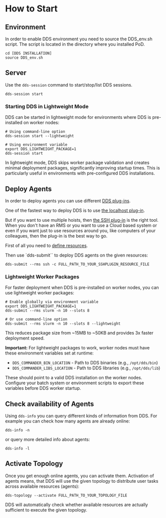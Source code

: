 # How to Start

## Environment

In order to enable DDS environment you need to source the DDS_env.sh script. The script is located in the directory where you installed PoD.

```shell
cd [DDS INSTALLATION]
source DDS_env.sh
```

## Server

Use the `dds-session` command to start/stop/list DDS sessions.

```shell
dds-session start
```

### Starting DDS in Lightweight Mode

DDS can be started in lightweight mode for environments where DDS is pre-installed on worker nodes:

```shell
# Using command-line option
dds-session start --lightweight

# Using environment variable
export DDS_LIGHTWEIGHT_PACKAGE=1
dds-session start
```

In lightweight mode, DDS skips worker package validation and creates minimal deployment packages, significantly improving startup times. This is particularly useful in environments with pre-configured DDS installations.

## Deploy Agents

In order to deploy agents you can use different [DDS plug-ins](../plugins/README.md#rms-plug-ins).

One of the fastest way to deploy DDS is to use [the localhost plug-in](../plugins/dds-submit-localhost/README.md).

But if you want to use multiple hoists, then [the SSH plug-in](../plugins/dds-submit-ssh/README.md) is the right tool.  
When you don't have an RMS or you want to use a Cloud based system or even if you want just to use resources around you, like computers of your colleagues, then the plug-in is the best way to go.

First of all you need to [define resources](../plugins/dds-submit-ssh/README.md#resource-definition).

Then use `dds-submit`` to deploy DDS agents on the given resources:

```shell
dds-submit --rms ssh -c FULL_PATH_TO_YOUR_SSHPLUGIN_RESOURCE_FILE
```

### Lightweight Worker Packages

For faster deployment when DDS is pre-installed on worker nodes, you can use lightweight worker packages:

```shell
# Enable globally via environment variable
export DDS_LIGHTWEIGHT_PACKAGE=1
dds-submit --rms slurm -n 10 --slots 8

# Or use command-line option
dds-submit --rms slurm -n 10 --slots 8 --lightweight
```

This reduces package size from ~15MB to ~50KB and provides 3x faster deployment speed.

**Important:** For lightweight packages to work, worker nodes must have these environment variables set at runtime:

- `DDS_COMMANDER_BIN_LOCATION` - Path to DDS binaries (e.g., `/opt/dds/bin`)
- `DDS_COMMANDER_LIBS_LOCATION` - Path to DDS libraries (e.g., `/opt/dds/lib`)

These should point to a valid DDS installation on the worker nodes. Configure your batch system or environment scripts to export these variables before DDS worker startup.

## Check availability of Agents

Using `dds-info` you can query different kinds of information from DDS. For example you can check how many agents are already online:

```shell
dds-info -n
```

or query more detailed info about agents:

```shell
dds-info -l
```

## Activate Topology

Once you get enough online agents, you can activate them. Activation of agents means, that DDS will use the given topology to distribute user tasks across available resources (agents):

```shell
dds-topology --activate FULL_PATH_TO_YOUR_TOPOLOGY_FILE
```

DDS will automatically check whether available resources are actually sufficient to execute the given topology.
